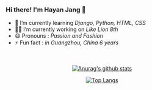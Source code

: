 ### Hi there! I'm Hayan Jang 👋

- 🌱 I’m currently learning _Django, Python, HTML, CSS_
- 👩‍💻 I’m currently working on _Like Lion 8th_
- 😄 Pronouns : _Passion and Fashion_
- ⚡ Fun fact : _in Guangzhou, China 6 years_

<br>
<div align=center>

[![Anurag's github stats](https://github-readme-stats.vercel.app/api?username=white-jang&show_icons=true&hide=stars&hide_border=true&show_owner=true&title_color=8EA8DB&icon_color=8EA8DB)](https://github.com/anuraghazra/github-readme-stats)

[![Top Langs](https://github-readme-stats.vercel.app/api/top-langs/?username=white-jang&layout=compact&hide_border=true)](https://github.com/anuraghazra/github-readme-stats)
</div>
